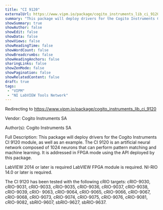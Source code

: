 ```yaml
---
title: "CI 9120"
externalUrl: https://www.vipm.io/package/cogito_instruments_lib_ci_9120
summary: "This package will deploy drivers for the Cogito Instruments CI 9120 module, as well as an example."
showSummary: true
showAuthor: false
showEdit: false
showData: false
showViews: false
showReadingTime: false
showWordCount: false
showBreadcrumbs: false
showHeadingAnchors: false
sharingLinks: false
showZenMode: false
showPagination: false
showRelatedContent: false
draft: true
tags:
 - "VIPM"
 - "NI LabVIEW Tools Network"
---
```


Redirecting to https://www.vipm.io/package/cogito_instruments_lib_ci_9120

Vendor: Cogito Instruments SA

Author(s): Cogito Instruments SA
 
Full Description:
This package will deploy drivers for the Cogito Instruments CI 9120 module, as well as an example.
The CI 9120 is an artificial neural network composed of 1024 neurons that can perform pattern matching and machine learning. It is addressed in FPGA mode using the API deployed by this package. 

LabVIEW 2014 or later is required
LabVIEW FPGA module is required.
NI-RIO 14.0 or later is required.

The CI 9120 has been tested with the following cRIO targets:
cRIO-9030, cRIO-9031, cRIO-9033, cRIO-9035, cRIO-9036, cRIO-9037, cRIO-9038, cRIO-9039, cRIO-
9063, cRIO-9064, cRIO-9065, cRIO-9066, cRIO-9067, cRIO-9068, cRIO-9073, cRIO-9074, cRIO-9075,
cRIO-9076, cRIO-9081, cRIO-9082,
sbRIO-9607, sbRIO-9627, sbRIO-9637.